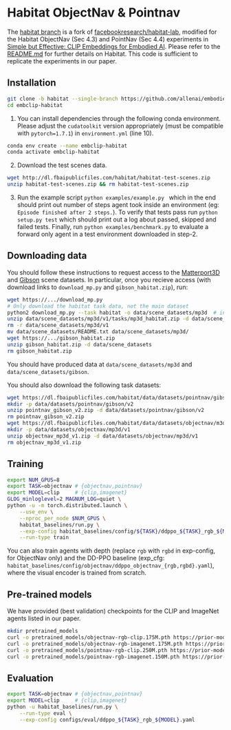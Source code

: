 Habitat ObjectNav & Pointnav
==============================

The [habitat branch](https://github.com/allenai/embodied-clip/tree/habitat) is a fork of [facebookresearch/habitat-lab](https://github.com/facebookresearch/habitat-lab/tree/ac4339ed7e9bafb5e45fee9c5cf68095f40edee2), modified for the Habitat ObjectNav (Sec 4.3) and PointNav (Sec 4.4) experiments in [Simple but Effective: CLIP Embeddings for Embodied AI](https://arxiv.org/abs/2111.09888). Please refer to the [README.md](https://github.com/allenai/embodied-clip/blob/habitat/README.md) for further details on Habitat. This code is sufficient to replicate the experiments in our paper.

## Installation

```bash
git clone -b habitat --single-branch https://github.com/allenai/embodied-clip.git embclip-habitat
cd embclip-habitat
```

1. You can install dependencies through the following conda environment. Please adjust the `cudatoolkit` version appropriately (must be compatible with `pytorch=1.7.1`) in `environment.yml` (line 10).

```bash
conda env create --name embclip-habitat
conda activate embclip-habitat
```

2. Download the test scenes data.

```bash
wget http://dl.fbaipublicfiles.com/habitat/habitat-test-scenes.zip
unzip habitat-test-scenes.zip && rm habitat-test-scenes.zip
```

3. Run the example script `python examples/example.py ` which in the end should print out number of steps agent took inside an environment (eg: `Episode finished after 2 steps.`). To verify that tests pass run `python setup.py test` which should print out a log about passed, skipped and failed tests. Finally, run `python examples/benchmark.py` to evaluate a forward only agent in a test environment downloaded in step-2.

## Downloading data

You should follow these instructions to request access to the [Matterport3D](https://github.com/facebookresearch/habitat-lab/blob/ac4339ed7e9bafb5e45fee9c5cf68095f40edee2/README.md#matterport3d) and [Gibson](https://github.com/facebookresearch/habitat-lab/blob/ac4339ed7e9bafb5e45fee9c5cf68095f40edee2/README.md#gibson) scene datasets. In particular, once you recieve access (with download links to `download_mp.py` and `gibson_habitat.zip`), run:

```bash
wget https://.../download_mp.py
# Only download the habitat task data, not the main dataset
python2 download_mp.py --task habitat -o data/scene_datasets/mp3d  # interactive script
unzip data/scene_datasets/mp3d/v1/tasks/mp3d_habitat.zip -d data/scene_datasets
rm -r data/scene_datasets/mp3d/v1
mv data/scene_datasets/README.txt data/scene_datasets/mp3d/
wget https://.../gibson_habitat.zip
unzip gibson_habitat.zip -d data/scene_datasets
rm gibson_habitat.zip
```

You should have produced data at `data/scene_datasets/mp3d` and `data/scene_datasets/gibson`.

You should also download the following task datasets:

```bash
wget https://dl.fbaipublicfiles.com/habitat/data/datasets/pointnav/gibson/v2/pointnav_gibson_v2.zip
mkdir -p data/datasets/pointnav/gibson/v2
unzip pointnav_gibson_v2.zip -d data/datasets/pointnav/gibson/v2
rm pointnav_gibson_v2.zip
wget https://dl.fbaipublicfiles.com/habitat/data/datasets/objectnav/m3d/v1/objectnav_mp3d_v1.zip
mkdir -p data/datasets/objectnav/mp3d/v1
unzip objectnav_mp3d_v1.zip -d data/datasets/objectnav/mp3d/v1
rm objectnav_mp3d_v1.zip
```

## Training

```bash
export NUM_GPUS=8
export TASK=objectnav # {objectnav,pointnav}
export MODEL=clip     # {clip,imagenet}
GLOG_minloglevel=2 MAGNUM_LOG=quiet \
python -u -m torch.distributed.launch \
    --use_env \
    --nproc_per_node $NUM_GPUS \
    habitat_baselines/run.py \
    --exp-config habitat_baselines/config/${TASK}/ddppo_${TASK}_rgb_${MODEL}.yaml \
    --run-type train
```

You can also train agents with depth (replace `rgb` with `rgbd` in exp-config, for ObjectNav only) and the DD-PPO baseline (exp_cfg: `habitat_baselines/config/objectnav/ddppo_objectnav_{rgb,rgbd}.yaml`), where the visual encoder is trained from scratch.

## Pre-trained models

We have provided (best validation) checkpoints for the CLIP and ImageNet agents listed in our paper.

```bash
mkdir pretrained_models
curl -o pretrained_models/objectnav-rgb-clip.175M.pth https://prior-model-weights.s3.us-east-2.amazonaws.com/embodied-ai/navigation/habitat-objectnav-rgb-clip.175M.pth
curl -o pretrained_models/objectnav-rgb-imagenet.175M.pth https://prior-model-weights.s3.us-east-2.amazonaws.com/embodied-ai/navigation/habitat-objectnav-rgb-imagenet.175M.pth
curl -o pretrained_models/pointnav-rgb-clip.250M.pth https://prior-model-weights.s3.us-east-2.amazonaws.com/embodied-ai/navigation/habitat-pointnav-rgb-clip.250M.pth
curl -o pretrained_models/pointnav-rgb-imagenet.150M.pth https://prior-model-weights.s3.us-east-2.amazonaws.com/embodied-ai/navigation/habitat-pointnav-rgb-imagenet.150M.pth
```

## Evaluation

```bash
export TASK=objectnav # {objectnav,pointnav}
export MODEL=clip     # {clip,imagenet}
python -u habitat_baselines/run.py \
    --run-type eval \
    --exp-config configs/eval/ddppo_${TASK}_rgb_${MODEL}.yaml
```
